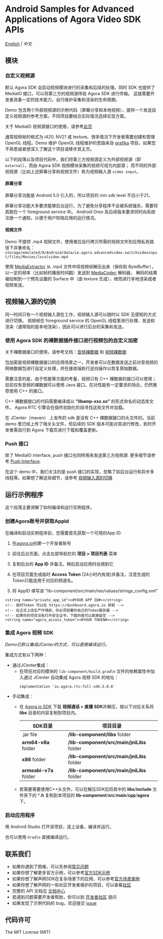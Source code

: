 # Android Samples for Advanced Applications of Agora Video SDK APIs

*[English](README.md) | 中文*

## 模块

### 自定义视频源

默认 Agora SDK 会启动视频模块进行的采集和后续的处理。同时 SDK 也提供了 MediaIO 接口，可以将第三方的视频源传给 Agora SDK 进行传输。 这就需要开发者具备一定的技术能力，自行维护采集和渲染的生命周期。

Demo 包含两个外部视频源的示例代码（屏幕分享和本地视频），提供一个发送自定义视频源的参考方案。不同项目要结合实际情况选择实现方案。

关于 MediaIO 视频源接口的使用，请参考[此页](https://docs.agora.io/cn/Interactive%20Broadcast/custom_video_android?platform=Android)

通常视频帧的格式为 i420, NV21 或 texture。很多情况下开发者需要创建和管理 OpenGL 线程。Demo 维护 OpenGL 线程维护的思路来自 [grafika](https://github.com/google/grafika) 项目，如果您不熟悉或者想深入了解这个项目请移步其主页。

以下的段落以及项目代码中，我们将第三方视频源定义为外部视频源（即 `external`），而由 Agora SDK 视频模块采集的视频可视为内部源； 而不同的外部视频源（比如上述屏幕分享和视频文件）称为视频输入源 `video input`。

#### 屏幕分享

屏幕分享功能是 Android 5.0 引入的，所以项目的 min sdk level 不应小于21。

屏幕分享功能大多要求能够后台运行，为了避免分享程序不会被系统强杀，需要将其跑在一个 foreground service 中。 Android Oreo 及后续版本要求同时向系统注册一个通知，以便于用户知晓应用的运行情况。

#### 视频文件

Demo 不提供 .mp4 视频文件，使用者应自行拷贝所需的视频文件到应用私有路径下并重命名：`storage/emulated/0/Android/data/io.agora.advancedvideo.switchvideoinput/files/Movies/localvideo.mp4`

使用 [MediaExtractor](https://developer.android.com/reference/android/media/MediaExtractor) 从 .mp4 文件中将视频帧解压出来（保存到 ByteBuffer），以一定的频率（比如帧的播放时间戳）发送到 [MediaCodec](https://developer.android.com/reference/android/media/MediaCodec) 解码器， 解码的结果被绘制到一个预先设置的 Surface 中（由 texture 生成），继而进行本地渲染或者视频发送。

#### <h2 id="switching"> 视频输入源的切换 </h2>

同一时间只有一个视频输入源在工作，视频输入源可以随时以 SDK 无感知的方式进行切换。 视频帧在 foreground service 的 OpenGL 线程里进行处理、发送和渲染（通常指的是本地渲染），因此可以进行后台的采集和发送。 

### 使用 Agora SDK 的裸数据插件接口进行视频包的自定义加密

关于裸数据接口的使用，请参考文档：[音频裸数据](https://docs.agora.io/cn/Video/raw_data_audio_android?platform=Android) 和 [视频裸数据](https://docs.agora.io/cn/Video/raw_data_video_android?platform=Android)

包加密是视频裸数据接口的应用场景之一，开发者可以在数据发送之前对音视频的网络数据包进行自定义处理，并在接收端执行逆向操作以恢复原始数据。

需要注意的是，由于性能等方面的考量，视频只有 C++ 裸数据的接口可以使用；目前仅有音频的裸数据可以使用 Java 接口。在对性能有一定要求的场合，仍然推荐使用 C++ 的接口。

C++ 裸数据接口的代码需要编译成以 **"libamp-xxx.so"** 的形式命名的动态库文件。 Agora RTC 引擎会在插件初始化阶段寻找这些文件并加载。

在 JCenter（maven） 上发布的 sdk 是没有 C++ 裸数据接口的头文件的。当前 demo 里已经上传了相关头文件，但后续的 SDK 版本可能对其进行修改，到时开发者需自行到 Agora 下载页进行下载和覆盖更新。

### Push 接口

除了 MediaIO interface, push 接口也同样用来发送第三方视频源. 更多细节请参考 [Push Interface](https://docs.agora.io/cn/Interactive%20Broadcast/custom_video_android?platform=Android#%E8%87%AA%E5%AE%9A%E4%B9%89%E8%A7%86%E9%A2%91%E9%87%87%E9%9B%86).


在这个 demo 中，我们关注的是 push 接口的实现，忽略了如后台运行和异步多线程等。如果想了解这些细节，请参考 [视频输入源的切换](#switching)

## 运行示例程序

这个段落主要讲解了如何编译和运行实例程序。

### 创建Agora账号并获取AppId

在编译和启动实例程序前，您需要首先获取一个可用的App ID:
1. 在[agora.io](https://dashboard.agora.io/signin/)创建一个开发者账号
2. 前往后台页面，点击左部导航栏的 **项目 > 项目列表** 菜单
3. 复制后台的 **App ID** 并备注，稍后启动应用时会用到它
4. 在项目页面生成临时 **Access Token** (24小时内有效)并备注，注意生成的Token只能适用于对应的频道名。

5. 将 AppID 填写进 "lib-component/src/main/res/values/strings_config.xml"
  ```
  <string name="private_app_id"><#YOUR APP ID#></string>
  <!-- 临时Token 可以在 https://dashboard.agora.io 获取 -->
  <!-- 在正式上线生产环境前，你必须部署你自己的Token服务器 -->
  <!-- 如果你的项目没有打开安全证书，下面的值可以直接留空 -->
  <string name="agora_access_token"><#YOUR TOKEN#></string>
  ```

### 集成 Agora 视频 SDK

*Demo已默认集成JCenter的方式，可以直接编译运行。*

集成方式有以下两种：
  - 通过JCenter集成：
    - 在项目对应的模块的 `lib-component/build.gradle` 文件的依赖属性中加入通过 JCenter 自动集成 Agora 视频 SDK 的地址：
      ```
      implementation 'io.agora.rtc:full-sdk:3.0.0'
      ```
  - 手动集成：
    - 在 [Agora.io SDK](https://www.agora.io/cn/download/) 下载 **视频通话 + 直播 SDK**并解压，按以下对应关系将 **libs** 目录的内容复制到项目内。
      
      SDK目录|项目目录
      ---|---
      .jar file|**/lib-component/libs** folder
      **arm64-v8a** folder|**/lib-component/src/main/jniLibs** folder
      **x86** folder|**/lib-component/src/main/jniLibs** folder
      **armeabi-v7a** folder|**/lib-component/src/main/jniLibs** folder
    - 若需要需要使用C++头文件，可以在解压SDK后将其中的 **libs**/**include** 文件夹下的 ***.h** 复制到本项目的 **lib-component**/**src**/**main**/**cpp**/**agora** 下。


### 启动应用程序

用 Android Studio 打开该项目，连上设备，编译并运行。

也可以使用 `Gradle` 直接编译运行。


## 联系我们

- 如果你遇到了困难，可以先参阅[常见问题](https://docs.agora.io/cn/faq)
- 如果你想了解更多官方示例，可以参考[官方SDK示例](https://github.com/AgoraIO)
- 如果你想了解声网SDK在复杂场景下的应用，可以参考[官方场景案例](https://github.com/AgoraIO-usecase)
- 如果你想了解声网的一些社区开发者维护的项目，可以查看[社区](https://github.com/AgoraIO-Community)
- 完整的 API 文档见 [文档中心](https://docs.agora.io/cn/)
- 若遇到问题需要开发者帮助，你可以到 [开发者社区](https://rtcdeveloper.com/) 提问
- 如果发现了示例代码的 bug，欢迎提交 [issue](https://github.com/AgoraIO/Advanced-Video/issues)

## 代码许可

The MIT License (MIT)
